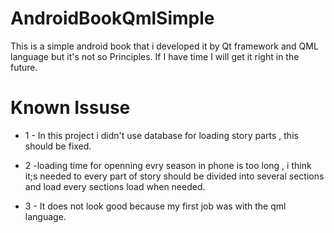 # AndroidBookQmlSimple
This is a simple android book that i developed it by Qt framework and QML language but it's not so Principles.
If I have time I will get it right in the future.

# Known Issuse
<ul>
<li>
1 - In this project i didn't use database for loading story parts , this should be fixed.
</li>
<li>

2 -loading time for openning evry season in phone is too long , i think it;s needed to every part of story should be divided into several sections and load every sections load when needed.
</li>
<li>
3 - It does not look good because my first job was with the qml language.
</li>
</ul>
